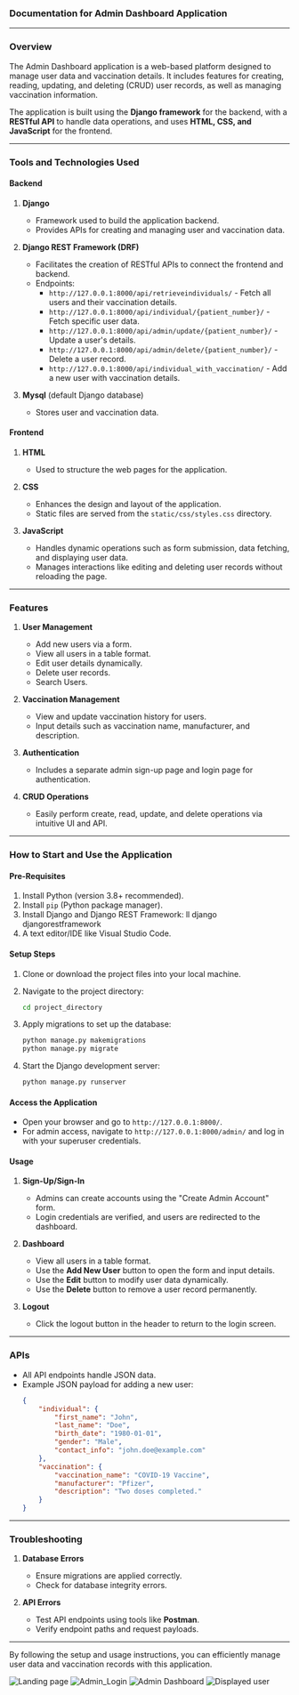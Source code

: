 ### Documentation for Admin Dashboard Application

---

### **Overview**
The Admin Dashboard application is a web-based platform designed to manage user data and vaccination details. It includes features for creating, reading, updating, and deleting (CRUD) user records, as well as managing vaccination information. 

The application is built using the **Django framework** for the backend, with a **RESTful API** to handle data operations, and uses **HTML, CSS, and JavaScript** for the frontend.

---

### **Tools and Technologies Used**

#### **Backend**
1. **Django**
   - Framework used to build the application backend.
   - Provides APIs for creating and managing user and vaccination data.

2. **Django REST Framework (DRF)**
   - Facilitates the creation of RESTful APIs to connect the frontend and backend.
   - Endpoints:
     - `http://127.0.0.1:8000/api/retrieveindividuals/` - Fetch all users and their vaccination details.
     - `http://127.0.0.1:8000/api/individual/{patient_number}/` - Fetch specific user data.
     - `http://127.0.0.1:8000/api/admin/update/{patient_number}/` - Update a user's details.
     - `http://127.0.0.1:8000/api/admin/delete/{patient_number}/` - Delete a user record.
     - `http://127.0.0.1:8000/api/individual_with_vaccination/` - Add a new user with vaccination details.

3. **Mysql** (default Django database)
   - Stores user and vaccination data.

#### **Frontend**

1. **HTML**
   - Used to structure the web pages for the application.

2. **CSS**
   - Enhances the design and layout of the application.
   - Static files are served from the `static/css/styles.css` directory.

3. **JavaScript**
   - Handles dynamic operations such as form submission, data fetching, and displaying user data.
   - Manages interactions like editing and deleting user records without reloading the page.

---

### **Features**
1. **User Management**
   - Add new users via a form.
   - View all users in a table format.
   - Edit user details dynamically.
   - Delete user records.
   - Search Users. 

2. **Vaccination Management**
   - View and update vaccination history for users.
   - Input details such as vaccination name, manufacturer, and description.

3. **Authentication**
   - Includes a separate admin sign-up page and login page for authentication.

4. **CRUD Operations**
   - Easily perform create, read, update, and delete operations via intuitive UI and API.

---

### **How to Start and Use the Application**

#### **Pre-Requisites**
1. Install Python (version 3.8+ recommended).
2. Install `pip` (Python package manager).
3. Install Django and Django REST Framework:
   ll django djangorestframework
4. A text editor/IDE like Visual Studio Code.

#### **Setup Steps**
1. Clone or download the project files into your local machine.
2. Navigate to the project directory:
   ```bash
   cd project_directory
   ```
3. Apply migrations to set up the database:
   ```bash
   python manage.py makemigrations
   python manage.py migrate
   ```

4. Start the Django development server:
   ```bash
   python manage.py runserver
   ```

#### **Access the Application**
- Open your browser and go to `http://127.0.0.1:8000/`.
- For admin access, navigate to `http://127.0.0.1:8000/admin/` and log in with your superuser credentials.

#### **Usage**
1. **Sign-Up/Sign-In**
   - Admins can create accounts using the "Create Admin Account" form.
   - Login credentials are verified, and users are redirected to the dashboard.

2. **Dashboard**
   - View all users in a table format.
   - Use the **Add New User** button to open the form and input details.
   - Use the **Edit** button to modify user data dynamically.
   - Use the **Delete** button to remove a user record permanently.

3. **Logout**
   - Click the logout button in the header to return to the login screen.

---

### **APIs**
- All API endpoints handle JSON data.
- Example JSON payload for adding a new user:
  ```json
  {
      "individual": {
          "first_name": "John",
          "last_name": "Doe",
          "birth_date": "1980-01-01",
          "gender": "Male",
          "contact_info": "john.doe@example.com"
      },
      "vaccination": {
          "vaccination_name": "COVID-19 Vaccine",
          "manufacturer": "Pfizer",
          "description": "Two doses completed."
      }
  }
  ```

---

### **Troubleshooting**
1. **Database Errors**
   - Ensure migrations are applied correctly.
   - Check for database integrity errors.

2. **API Errors**
   - Test API endpoints using tools like **Postman**.
   - Verify endpoint paths and request payloads.


---

By following the setup and usage instructions, you can efficiently manage user data and vaccination records with this application.


![Landing page](image.png)
![Admin_Login](image-1.png)
![Admin Dashboard](image-2.png)
![Displayed user](image-3.png)